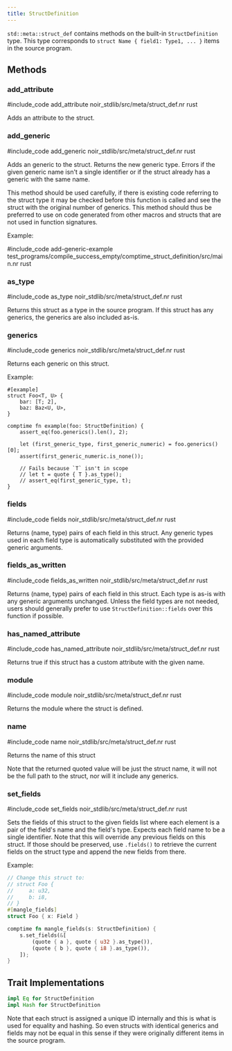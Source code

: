 ```yaml
---
title: StructDefinition
---
```


`std::meta::struct_def` contains methods on the built-in `StructDefinition` type.
This type corresponds to `struct Name { field1: Type1, ... }` items in the source program.

## Methods

### add_attribute

#include_code add_attribute noir_stdlib/src/meta/struct_def.nr rust

Adds an attribute to the struct.

### add_generic

#include_code add_generic noir_stdlib/src/meta/struct_def.nr rust

Adds an generic to the struct. Returns the new generic type.
Errors if the given generic name isn't a single identifier or if
the struct already has a generic with the same name.

This method should be used carefully, if there is existing code referring
to the struct type it may be checked before this function is called and
see the struct with the original number of generics. This method should
thus be preferred to use on code generated from other macros and structs
that are not used in function signatures.

Example:

#include_code add-generic-example test_programs/compile_success_empty/comptime_struct_definition/src/main.nr rust

### as_type

#include_code as_type noir_stdlib/src/meta/struct_def.nr rust

Returns this struct as a type in the source program. If this struct has
any generics, the generics are also included as-is.

### generics

#include_code generics noir_stdlib/src/meta/struct_def.nr rust

Returns each generic on this struct.

Example:

```
#[example]
struct Foo<T, U> {
    bar: [T; 2],
    baz: Baz<U, U>,
}

comptime fn example(foo: StructDefinition) {
    assert_eq(foo.generics().len(), 2);

    let (first_generic_type, first_generic_numeric) = foo.generics()[0];
    assert(first_generic_numeric.is_none());

    // Fails because `T` isn't in scope
    // let t = quote { T }.as_type();
    // assert_eq(first_generic_type, t);
}
```

### fields

#include_code fields noir_stdlib/src/meta/struct_def.nr rust

Returns (name, type) pairs of each field in this struct.
Any generic types used in each field type is automatically substituted with the
provided generic arguments.

### fields_as_written

#include_code fields_as_written noir_stdlib/src/meta/struct_def.nr rust

Returns (name, type) pairs of each field in this struct. Each type is as-is
with any generic arguments unchanged. Unless the field types are not needed,
users should generally prefer to use `StructDefinition::fields` over this
function if possible.

### has_named_attribute

#include_code has_named_attribute noir_stdlib/src/meta/struct_def.nr rust

Returns true if this struct has a custom attribute with the given name.

### module

#include_code module noir_stdlib/src/meta/struct_def.nr rust

Returns the module where the struct is defined.

### name

#include_code name noir_stdlib/src/meta/struct_def.nr rust

Returns the name of this struct

Note that the returned quoted value will be just the struct name, it will
not be the full path to the struct, nor will it include any generics.

### set_fields

#include_code set_fields noir_stdlib/src/meta/struct_def.nr rust

Sets the fields of this struct to the given fields list where each element
is a pair of the field's name and the field's type. Expects each field name
to be a single identifier. Note that this will override any previous fields
on this struct. If those should be preserved, use `.fields()` to retrieve the
current fields on the struct type and append the new fields from there.

Example:

```rust
// Change this struct to:
// struct Foo {
//     a: u32,
//     b: i8,
// }
#[mangle_fields]
struct Foo { x: Field }

comptime fn mangle_fields(s: StructDefinition) {
    s.set_fields(&[
        (quote { a }, quote { u32 }.as_type()),
        (quote { b }, quote { i8 }.as_type()),
    ]);
}
```

## Trait Implementations

```rust
impl Eq for StructDefinition
impl Hash for StructDefinition
```

Note that each struct is assigned a unique ID internally and this is what is used for
equality and hashing. So even structs with identical generics and fields may not
be equal in this sense if they were originally different items in the source program.
